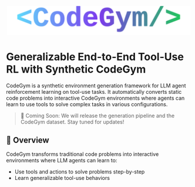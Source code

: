 <p align="center">
  <img src="asset/codegym_logo_v2.svg" alt="CodeGym Logo" width="500"/>
</p>

# Generalizable End-to-End Tool-Use RL with Synthetic CodeGym


CodeGym is a synthetic environment generation framework for LLM agent reinforcement learning on tool-use tasks. It automatically converts static code problems into interactive CodeGym environments where agents can learn to use tools to solve complex tasks in various configurations.

> 🚀 Coming Soon: We will release the generation pipeline and the CodeGym dataset. Stay tuned for updates!

## 🎯 Overview

CodeGym transforms traditional code problems into interactive environments where LLM agents can learn to:
- Use tools and actions to solve problems step-by-step
- Learn generalizable tool-use behaviors